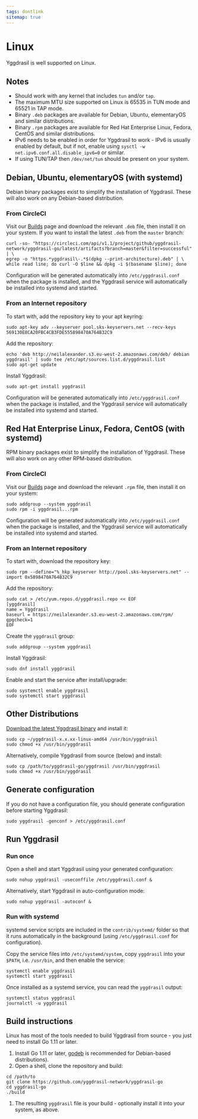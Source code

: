 ```yaml
---
tags: dontlink
sitemap: true
---
```


# Linux

Yggdrasil is well supported on Linux.

## Notes

- Should work with any kernel that includes `tun` and/or `tap`.
- The maximum MTU size supported on Linux is 65535 in TUN mode and 65521 in TAP mode.
- Binary `.deb` packages are available for Debian, Ubuntu, elementaryOS and similar distributions.
- Binary `.rpm` packages are available for Red Hat Enterprise Linux, Fedora, CentOS and similar distributions.
- IPv6 needs to be enabled in order for Yggdrasil to work - IPv6 is usually enabled by default, but if not, enable using `sysctl -w net.ipv6.conf.all.disable_ipv6=0` or similar.
- If using TUN/TAP then `/dev/net/tun` should be present on your system.

## Debian, Ubuntu, elementaryOS (with systemd)

Debian binary packages exist to simplify the installation of Yggdrasil. These
will also work on any Debian-based distribution.

### From CircleCI

Visit our [Builds](builds.md) page and download the relevant `.deb` file, then
install it on your system. If you want to install the latest `.deb` from the
`master` branch:
```
curl -so- "https://circleci.com/api/v1.1/project/github/yggdrasil-network/yggdrasil-go/latest/artifacts?branch=master&filter=successful" | \
egrep -o "https.*yggdrasil\-.*$(dpkg --print-architecture).deb" | \
while read line; do curl -O $line && dpkg -i $(basename $line); done
```
Configuration will be generated automatically into `/etc/yggdrasil.conf` when
the package is installed, and the Yggdrasil service will automatically be
installed into systemd and started.

### From an Internet repository

To start with, add the repository key to your apt keyring:
```
sudo apt-key adv --keyserver pool.sks-keyservers.net --recv-keys 569130E8CA20FBC4CB3FDE555898470A764B32C9
```

Add the repository:
```
echo 'deb http://neilalexander.s3.eu-west-2.amazonaws.com/deb/ debian yggdrasil' | sudo tee /etc/apt/sources.list.d/yggdrasil.list
sudo apt-get update
```

Install Yggdrasil:
```
sudo apt-get install yggdrasil
```
Configuration will be generated automatically into `/etc/yggdrasil.conf` when
the package is installed, and the Yggdrasil service will automatically be
installed into systemd and started.

## Red Hat Enterprise Linux, Fedora, CentOS (with systemd)

RPM binary packages exist to simplify the installation of Yggdrasil. These
will also work on any other RPM-based distribution.

### From CircleCI

Visit our [Builds](builds.md) page and download the relevant `.rpm` file, then
install it on your system:
```
sudo addgroup --system yggdrasil
sudo rpm -i yggdrasil...rpm
```
Configuration will be generated automatically into `/etc/yggdrasil.conf` when
the package is installed, and the Yggdrasil service will automatically be
installed into systemd and started.

### From an Internet repository

To start with, download the repository key:
```
sudo rpm --define="%_hkp_keyserver http://pool.sks-keyservers.net" --import 0x5898470A764B32C9
```

Add the repository:
```
sudo cat > /etc/yum.repos.d/yggdrasil.repo << EOF
[yggdrasil]
name = Yggdrasil
baseurl = https://neilalexander.s3.eu-west-2.amazonaws.com/rpm/
gpgcheck=1
EOF
```

Create the `yggdrasil` group:
```
sudo addgroup --system yggdrasil
```

Install Yggdrasil:
```
sudo dnf install yggdrasil
```
Enable and start the service after install/upgrade:
```
sudo systemctl enable yggdrasil
sudo systemctl start yggdrasil
```

## Other Distributions

[Download the latest Yggdrasil binary](https://circleci.com/api/v1.1/project/github/yggdrasil-network/yggdrasil-go/latest/artifacts) and install it:
```
sudo cp ~/yggdrasil-x.x.xx-linux-amd64 /usr/bin/yggdrasil
sudo chmod +x /usr/bin/yggdrasil
```
Alternatively, compile Yggdrasil from source (below) and install:
```
sudo cp /path/to/yggdrasil-go/yggdrasil /usr/bin/yggdrasil
sudo chmod +x /usr/bin/yggdrasil
```

## Generate configuration

If you do not have a configuration file, you should generate configuration
before starting Yggdrasil:
```
sudo yggdrasil -genconf > /etc/yggdrasil.conf
```

## Run Yggdrasil

### Run once

Open a shell and start Yggdrasil using your generated configuration:
```
sudo nohup yggdrasil -useconffile /etc/yggdrasil.conf &
```
Alternatively, start Yggdrasil in auto-configuration mode:
```
sudo nohup yggdrasil -autoconf &
```

### Run with systemd

systemd service scripts are included in the `contrib/systemd/` folder so that it
runs automatically in the background (using `/etc/yggdrasil.conf` for
configuration).

Copy the service files into `/etc/systemd/system`, copy `yggdrasil` into your
`$PATH`, i.e. `/usr/bin`, and then enable the service:
```
systemctl enable yggdrasil
systemctl start yggdrasil
```

Once installed as a systemd service, you can read the `yggdrasil` output:
```
systemctl status yggdrasil
journalctl -u yggdrasil
```

## Build instructions

Linux has most of the tools needed to build Yggdrasil from source - you just
need to install Go 1.11 or later.

1. Install Go 1.11 or later, [godeb](https://github.com/niemeyer/godeb) is
recommended for Debian-based distributions).
1. Open a shell, clone the repository and build:
```
cd /path/to
git clone https://github.com/yggdrasil-network/yggdrasil-go
cd yggdrasil-go
./build
```
1. The resulting `yggdrasil` file is your build - optionally install it into
your system, as above.
